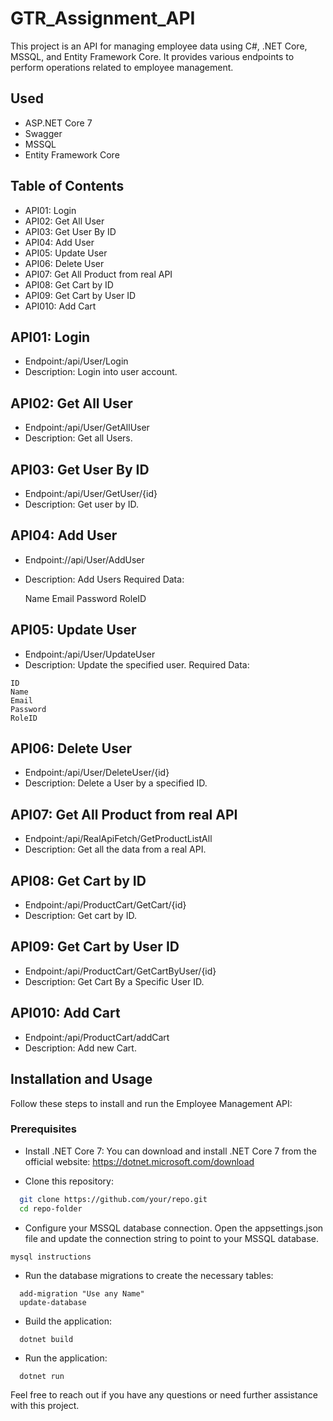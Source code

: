 # GTR_Assignment_API

This project is an API for managing employee data using C#, .NET Core, MSSQL, and Entity Framework Core. It provides various endpoints to perform operations related to employee management.

## Used
- ASP.NET Core 7
- Swagger
- MSSQL
- Entity Framework Core

## Table of Contents
   - API01: Login
   - API02: Get All User
   - API03: Get User By ID
   - API04: Add User
   - API05: Update User
   - API06: Delete User
   - API07: Get All Product from real API
   - API08: Get Cart by ID
   - API09: Get Cart by User ID
   - API010: Add Cart

## API01: Login
  -  Endpoint:/api/User/Login
  -  Description: Login into user account.

## API02: Get All User
  -  Endpoint:/api/User/GetAllUser
  -  Description: Get all Users.

## API03: Get User By ID
  -  Endpoint:/api/User/GetUser/{id}
  -  Description: Get user by ID.

##  API04: Add User
  - Endpoint://api/User/AddUser
  - Description: Add Users
  Required Data:

    Name
    Email
    Password
    RoleID

## API05: Update User
  -  Endpoint:/api/User/UpdateUser
  -  Description: Update the specified user.
    Required Data:

    ID
    Name
    Email
    Password
    RoleID

## API06: Delete User
  -  Endpoint:/api/User/DeleteUser/{id}
  -  Description: Delete a User by a specified ID.

## API07: Get All Product from real API
  -  Endpoint:/api/RealApiFetch/GetProductListAll
  -  Description: Get all the data from a real API.

## API08: Get Cart by ID
  -  Endpoint:/api/ProductCart/GetCart/{id}
  -  Description: Get cart by ID.

## API09: Get Cart by User ID
  -  Endpoint:/api/ProductCart/GetCartByUser/{id}
  -  Description: Get Cart By a Specific User ID.

## API010: Add Cart
  -  Endpoint:/api/ProductCart/addCart
  -  Description: Add new Cart.

## Installation and Usage
Follow these steps to install and run the Employee Management API:
### Prerequisites
  - Install .NET Core 7: You can download and install .NET Core 7 from the official website: https://dotnet.microsoft.com/download

  - Clone this repository:
  ```bash
    git clone https://github.com/your/repo.git
    cd repo-folder
  ```
  - Configure your MSSQL database connection. Open the appsettings.json file and update the connection string to point to your MSSQL database.
  ```
  mysql instructions
  ```
  - Run the database migrations to create the necessary tables:
  ```
    add-migration "Use any Name"
    update-database
  ```
  - Build the application:
  ```
    dotnet build
  ```
  - Run the application:
  ```
    dotnet run
  ```


  Feel free to reach out if you have any questions or need further assistance with this project.